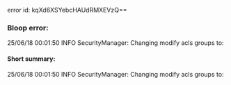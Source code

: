error id: kqXd6XSYebcHAUdRMXEVzQ==
### Bloop error:

25/06/18 00:01:50 INFO SecurityManager: Changing modify acls groups to:
#### Short summary: 

25/06/18 00:01:50 INFO SecurityManager: Changing modify acls groups to: